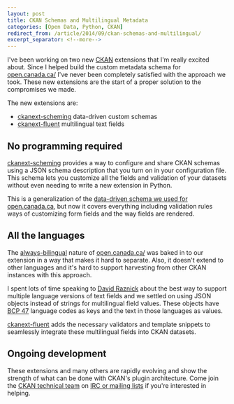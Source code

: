 ```yaml
---
layout: post
title: CKAN Schemas and Multilingual Metadata
categories: [Open Data, Python, CKAN]
redirect_from: /article/2014/09/ckan-schemas-and-multilingual/
excerpt_separator: <!--more-->
---
```



I've been working on two new [CKAN](http://ckan.org/) extensions that I'm really excited about. Since I helped build the custom metadata schema for [open.canada.ca/](https://open.canada.ca/) I've never been completely satisfied with the approach we took. These new extensions are the start of a proper solution to the compromises we made.

The new extensions are:

*   [ckanext-scheming](https://github.com/open-data/ckanext-scheming/) data-driven custom schemas
*   [ckanext-fluent](https://github.com/open-data/ckanext-fluent/) multilingual text fields

<!--more-->

## No programming required

[ckanext-scheming](https://github.com/open-data/ckanext-scheming/) provides a way to configure and share CKAN schemas using a JSON schema description that you turn on in your configuration file. This schema lets you customize all the fields and validation of your datasets without even needing to write a new extension in Python.

This is a generalization of the [data-driven schema we used for open.canada.ca](https://github.com/open-data/ckanext-canada/blob/master/ckanext/canada/metadata_schema/schema.json), but now it covers everything including validation rules ways of customizing form fields and the way fields are rendered.

## All the languages

The [always-bilingual](https://github.com/ckan/ckan/wiki/Multilingual-Datasets,-the-Government-of-Canada-approach) nature of [open.canada.ca/](https://open.canada.ca/) was baked in to our extension in a way that makes it hard to separate. Also, it doesn't extend to other languages and it's hard to support harvesting from other CKAN instances with this approach.

I spent lots of time speaking to [David Raznick](https://github.com/kindly) about the best way to support multiple language versions of text fields and we settled on using JSON objects instead of strings for multilingual field values. These objects have [BCP 47](http://tools.ietf.org/html/bcp47) language codes as keys and the text in those languages as values.

[ckanext-fluent](https://github.com/open-data/ckanext-fluent/) adds the necessary validators and template snippets to seamlessly integrate these multilingual fields into CKAN datasets.

## Ongoing development

These extensions and many others are rapidly evolving and show the strength of what can be done with CKAN's plugin architecture. Come join the [CKAN technical team](http://ckan.org/about/technical-team/) on [IRC or mailing lists](http://ckan.org/contact/) if you're interested in helping.
